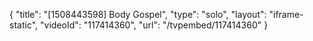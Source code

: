 {
    "title": "[1508443598] Body Gospel",
    "type": "solo",
    "layout": "iframe-static",
    "videoId": "117414360",
    "url": "\/tvpembed\/117414360"
}